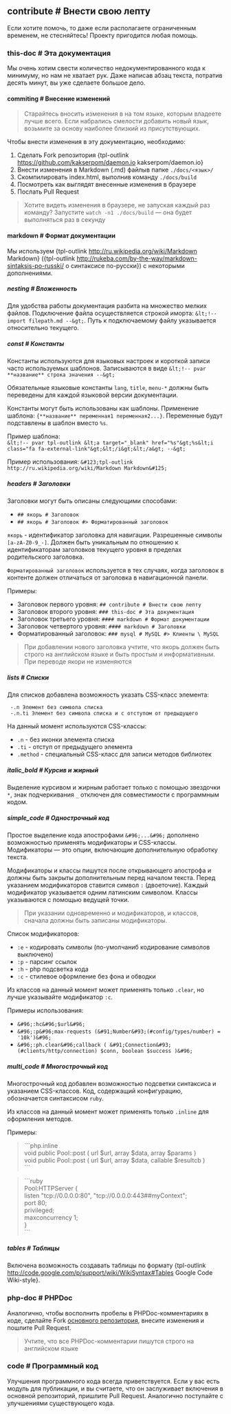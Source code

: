 ## contribute # Внести свою лепту

Если хотите помочь, то даже если располагаете ограниченным временем, не стесняйтесь!
Проекту пригодится любая помощь. 

### this-doc # Эта документация

Мы очень хотим свести количество недокументированного кода к минимуму, но нам не хватает рук.
Даже написав абзац текста, потратив десять минут, вы уже сделаете большое дело.


#### commiting # Внесение изменений

> Старайтесь вносить изменения в на том языке, которым владеете лучше всего.
> Если набрались смелости добавить новый язык, возьмите за основу наиболее близкий из присутствующих.

Чтобы внести изменения в эту документацию, необходимо:

 1. Сделать Fork репозитория {tpl-outlink https://github.com/kakserpom/daemon.io kakserpom/daemon.io}
 2. Внести изменения в Markdown (.md) файлыв папке `./docs/<язык>/`
 3. Скомпилировать index.html, выполнив команду `./docs/build`
 4. Посмотреть как выглядят внесенные изменения в браузере
 5. Послать Pull Request

> Хотите видеть изменения в браузере, не запуская каждый раз команду?
> Запустите `watch -n1 ./docs/build` — она будет выполняться раз в секунду

#### markdown # Формат документации
Мы используем {tpl-outlink http://ru.wikipedia.org/wiki/Markdown Markdown} ({tpl-outlink http://rukeba.com/by-the-way/markdown-sintaksis-po-russki/ о синтаксисе по-русски}) с некоторыми дополнениями.

##### nesting # Вложенность

Для удобства работы документация разбита на множество мелких файлов.
Подключение файла осуществляется строкой иморта: `&lt;!-- import filepath.md --&gt;`.
Путь к подключаемому файлу указывается относительно текущего.

##### const # Константы

Константы используются для языковых настроек и короткой записи часто используемых шаблонов.
Записываются в виде `&lt;!-- pvar **название** строка значения --&gt;`

Обязательные языковые константы `lang`, `title`, `menu-*` должны быть переведены для каждой языковой версии документации.

Константы могут быть использованы как шаблоны. Применение шаблона: `{**название** переменная1 переменная2...}`. Переменные будут подставлены в шаблон вместо `%s`.

Пример шаблона:  
`&lt;!-- pvar tpl-outlink &lt;a target="_blank" href="%s"&gt;%s&lt;i class="fa fa-external-link"&gt;&lt;/i&gt;&lt;/a&gt; --&gt;`

Пример использования:
`&#123;tpl-outlink http://ru.wikipedia.org/wiki/Markdown Markdown&#125;`

##### headers # Заголовки
Заголовки могут быть описаны следующими способами:

 - `## якорь # Заголовок`
 - `## якорь # Заголовок #> Форматированный заголовок`

`якорь` - идентификатор заголовка для навигации. Разрешенные символы `[a-zA-Z0-9_-]`. Должен быть уникальным по отношению к идентификаторам заголовков текущего уровня в пределах родительского заголовка.

`Форматированный заголовок` используется в тех случаях, когда заголовок в контенте должен отличаться от заголовка в навигационной панели.

Примеры:

 - Заголовок первого уровня: `## contribute # Внести свою лепту`
 - Заголовок второго уровня: `### this-doc # Эта документация`
 - Заголовок третьего уровня: `#### markdown # Формат документации`
 - Заголовок четвертого уровня: `#### markdown # Заголовки`
 - Форматированный заголовок: `### mysql # MySQL #> Клиенты \ MySQL`

> При добавлении нового заголовка учтите, что якорь должен быть строго на английском языке и быть простым и информативным. При переводе якори не изменяются

##### lists # Списки

Для списков добавлена возможность указать CSS-класс элемента:

```
 -.n Элемент без символа списка
 -.n.ti Элемент без символа списка и с отступом от предыдущего
```

На данный момент используются CSS-классы:

 - `.n` - без иконки элемента списка
 - `.ti` - отступ от предыдущего элемента
 - `.method` - специальный CSS-класс для записи методов библиотек

##### italic_bold # Курсив и жирный

Выделение курсивом и жирным работает только с помощью звездочки `*`, знак подчеркивания `_` отключен для совместимости с программным кодом.

##### simple_code # Однострочный код

Простое выделение кода апострофами `&#96;...&#96;` дополнено возможностью применять модификаторы и CSS-классы.  
Модификаторы — это опции, включающие дополнительную обработку текста.

Модификаторы и классы пишутся после открывающего апострофа и должны быть закрыты дополнительным перед началом текста. Перед указанием модификаторов ставится символ `:` (двоеточие). Каждый модификатор указывается одним латинским символом. Классы указываются с помощью ведущей точки.

> При указании одновременно и модификаторов, и классов, сначала должны быть записаны модификаторы.

Список модификаторов:

 - `:e` - кодировать символы (по-умолчаниб кодирование символов выключено)
 - `:p` - парсинг ссылок
 - `:h` - php подсветка кода
 - `:c` - стилевое оформление без фона и обводки

Из классов на данный момент может применять только `.clear`, но лучше указывайте модификатор `:c`.

Примеры использования:

 - `&#96;:hc&#96;$url&#96;`
 - `&#96;:p&#96;max-requests (&#91;Number&#93;(#config/types/number) = '10k')&#96;`
 - `&#96;:ph.clear&#96;callback ( &#91;Connection&#93;(#clients/http/connection) $conn, boolean $success )&#96;`

##### multi_code # Многострочный код

Многострочный код добавлен возможностью подсветки синтаксиса и указанием CSS-классов.
Код, содержащий конфигурацию, обозначается синтаксисом `ruby`.

Из классов на данный момент может применять только `.inline` для оформления методов.

Примеры:

> &#96;&#96;&#96;php.inline  
> void public Pool::post ( url $url, array $data, array $params )  
> void public Pool::post ( url $url, array $data, callable $resultcb )  
> &#96;&#96;&#96;

> &#96;&#96;&#96;ruby  
> Pool:HTTPServer {  
>     listen "tcp://0.0.0.0:80", "tcp://0.0.0.0:443##myContext";  
>     port 80;  
>     privileged;  
>     maxconcurrency 1;  
> }  
> &#96;&#96;&#96;

##### tables # Таблицы

Включена возможность создавать таблицы по формату {tpl-outlink http://code.google.com/p/support/wiki/WikiSyntax#Tables Google Code Wiki-style}.

### php-doc # PHPDoc

Аналогично, чтобы восполнить пробелы в PHPDoc-комментариях в коде, сделайте Fork [основного репозитория](https://github.com/kakserpom/phpdaemon), внесите изменения и пошлите Pull Request.

> Учтите, что все PHPDoc-комментарии пишутся строго на английском языке

### code # Программный код

Улучшения программного кода всегда приветствуется. Если у вас есть модуль для публикации, и вы считаете, что он заслуживает включения в основной репозиторий, пришлите Pull Request. Аналогично поступайте с улучшениями существующего кода.